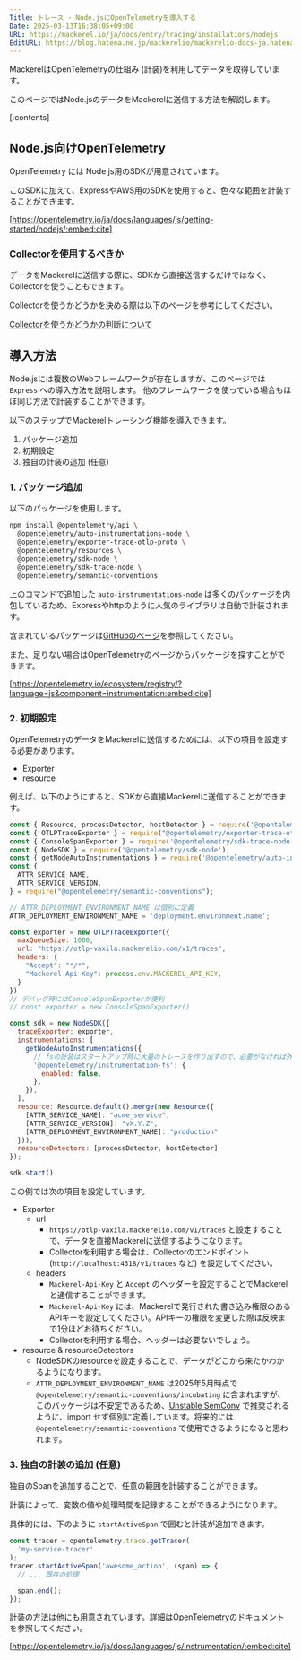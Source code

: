 ```yaml
---
Title: トレース - Node.jsにOpenTelemetryを導入する
Date: 2025-03-13T16:38:05+09:00
URL: https://mackerel.io/ja/docs/entry/tracing/installations/nodejs
EditURL: https://blog.hatena.ne.jp/mackerelio/mackerelio-docs-ja.hatenablog.mackerel.io/atom/entry/6802418398333960594
---
```


MackerelはOpenTelemetryの仕組み (計装)を利用してデータを取得しています。

このページではNode.jsのデータをMackerelに送信する方法を解説します。

[:contents]

## Node.js向けOpenTelemetry

OpenTelemetry には Node.js用のSDKが用意されています。

このSDKに加えて、ExpressやAWS用のSDKを使用すると、色々な範囲を計装することができます。

[https://opentelemetry.io/ja/docs/languages/js/getting-started/nodejs/:embed:cite]

### Collectorを使用するべきか

データをMackerelに送信する際に、SDKから直接送信するだけではなく、Collectorを使うこともできます。

Collectorを使うかどうかを決める際は以下のページを参考にしてください。

[Collectorを使うかどうかの判断について](https://mackerel.io/ja/docs/entry/tracing/guide/what-is-opentelemetry#using-collector-or-not)

## 導入方法

Node.jsには複数のWebフレームワークが存在しますが、このページでは `Express` への導入方法を説明します。 他のフレームワークを使っている場合もほぼ同じ方法で計装することができます。

以下のステップでMackerelトレーシング機能を導入できます。

1. パッケージ追加
2. 初期設定
3. 独自の計装の追加 (任意)

### 1. パッケージ追加

以下のパッケージを使用します。

```bash
npm install @opentelemetry/api \
  @opentelemetry/auto-instrumentations-node \
  @opentelemetry/exporter-trace-otlp-proto \
  @opentelemetry/resources \
  @opentelemetry/sdk-node \
  @opentelemetry/sdk-trace-node \
  @opentelemetry/semantic-conventions
```

上のコマンドで追加した `auto-instrumentations-node` は多くのパッケージを内包しているため、Expressやhttpのように人気のライブラリは自動で計装されます。

含まれているパッケージは[GitHubのページ](https://github.com/open-telemetry/opentelemetry-js-contrib/tree/main/metapackages/auto-instrumentations-node#supported-instrumentations)を参照してください。

また、足りない場合はOpenTelemetryのページからパッケージを探すことができます。

[https://opentelemetry.io/ecosystem/registry/?language=js&component=instrumentation:embed:cite]

### 2. 初期設定

OpenTelemetryのデータをMackerelに送信するためには、以下の項目を設定する必要があります。

* Exporter
* resource

例えば、以下のようにすると、SDKから直接Mackerelに送信することができます。

```javascript
const { Resource, processDetector, hostDetector } = require('@opentelemetry/resources');
const { OTLPTraceExporter } = require("@opentelemetry/exporter-trace-otlp-proto");
const { ConsoleSpanExporter } = require('@opentelemetry/sdk-trace-node');
const { NodeSDK } = require('@opentelemetry/sdk-node');
const { getNodeAutoInstrumentations } = require('@opentelemetry/auto-instrumentations-node');
const {
  ATTR_SERVICE_NAME,
  ATTR_SERVICE_VERSION,
} = require("@opentelemetry/semantic-conventions");

// ATTR_DEPLOYMENT_ENVIRONMENT_NAME は個別に定義
ATTR_DEPLOYMENT_ENVIRONMENT_NAME = 'deployment.environment.name';

const exporter = new OTLPTraceExporter({
  maxQueueSize: 1000,
  url: "https://otlp-vaxila.mackerelio.com/v1/traces",
  headers: {
    "Accept": "*/*",
    "Mackerel-Api-Key": process.env.MACKEREL_API_KEY,
  }
})
// デバッグ時にはConsoleSpanExporterが便利
// const exporter = new ConsoleSpanExporter()

const sdk = new NodeSDK({
  traceExporter: exporter,
  instrumentations: [
    getNodeAutoInstrumentations({
      // fsの計装はスタートアップ時に大量のトレースを作り出すので、必要がなければ外したほうが便利です。
      '@opentelemetry/instrumentation-fs': {
        enabled: false,
      },
    }),
  ],
  resource: Resource.default().merge(new Resource({
    [ATTR_SERVICE_NAME]: "acme_service",
    [ATTR_SERVICE_VERSION]: "vX.Y.Z",
    [ATTR_DEPLOYMENT_ENVIRONMENT_NAME]: "production"
  })),
  resourceDetectors: [processDetector, hostDetector]
});

sdk.start()
```

この例では次の項目を設定しています。

* Exporter
  * url
    * `https://otlp-vaxila.mackerelio.com/v1/traces` と設定することで、データを直接Mackerelに送信するようになります。
    * Collectorを利用する場合は、Collectorのエンドポイント (`http://localhost:4318/v1/traces` など) を設定してください。
  * headers
    * `Mackerel-Api-Key` と `Accept` のヘッダーを設定することでMackerelと通信することができます。
    * `Mackerel-Api-Key` には、Mackerelで発行された書き込み権限のあるAPIキーを設定してください。APIキーの権限を変更した際は反映まで1分ほどお待ちください。
    * Collectorを利用する場合、ヘッダーは必要ないでしょう。
* resource & resourceDetectors
  * NodeSDKのresourceを設定することで、データがどこから来たかわかるようになります。
  * `ATTR_DEPLOYMENT_ENVIRONMENT_NAME` は2025年5月時点で `@opentelemetry/semantic-conventions/incubating` に含まれますが、このパッケージは不安定であるため、[Unstable SemConv](https://www.npmjs.com/package/@opentelemetry/semantic-conventions#unstable-semconv) で推奨されるように、import せず個別に定義しています。将来的には `@opentelemetry/semantic-conventions` で使用できるようになると思われます。

### 3. 独自の計装の追加 (任意)

独自のSpanを追加することで、任意の範囲を計装することができます。

計装によって、変数の値や処理時間を記録することができるようになります。

具体的には、下のように `startActiveSpan` で囲むと計装が追加できます。

```javascript
const tracer = opentelemetry.trace.getTracer(
  'my-service-tracer'
);
tracer.startActiveSpan('awesome_action', (span) => {
  // ... 既存の処理

  span.end();
});
```

計装の方法は他にも用意されています。詳細はOpenTelemetryのドキュメントを参照してください。

[https://opentelemetry.io/ja/docs/languages/js/instrumentation/:embed:cite]
